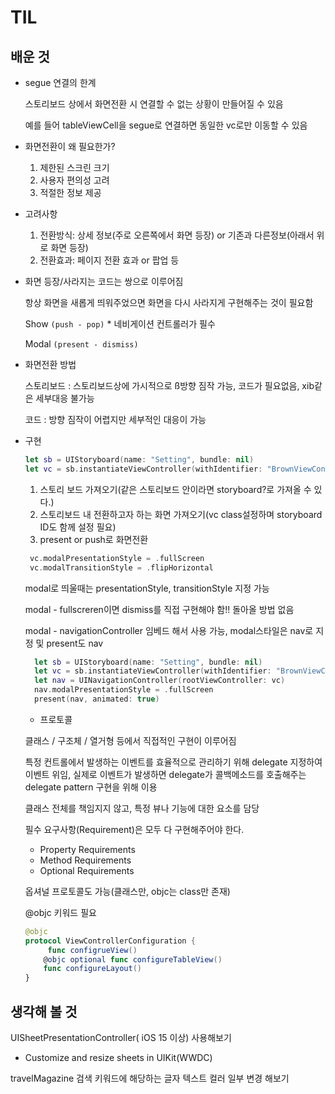 # TIL

## 배운 것
 * segue 연결의 한계
  
    스토리보드 상에서 화면전환 시 연결할 수 없는 상황이 만들어질 수 있음
    
    예를 들어 tableViewCell을 segue로 연결하면 동일한 vc로만 이동할 수 있음

 * 화면전환이 왜 필요한가?
    1) 제한된 스크린 크기
    2) 사용자 편의성 고려
    3) 적절한 정보 제공

* 고려사항
    1. 전환방식: 상세 정보(주로 오른쪽에서 화면 등장) or 기존과 다른정보(아래서 위로 화면 등장)
    2. 전환효과: 페이지 전환 효과 or 팝업 등

* 화면 등장/사라지는 코드는 쌍으로 이루어짐

    항상 화면을 새롭게 띄워주었으면 화면을 다시 사라지게 구현해주는 것이 필요함
    
    Show  `(push - pop)` * 네비게이션 컨트롤러가 필수

    Modal `(present - dismiss)`

* 화면전환 방법

    스토리보드 : 스토리보드상에 가시적으로 ß방향 짐작 가능, 코드가 필요없음, xib같은 세부대응 불가능

    코드 : 방향 짐작이 어렵지만 세부적인 대응이 가능

* 구현
    ```swift
    let sb = UIStoryboard(name: "Setting", bundle: nil)
    let vc = sb.instantiateViewController(withIdentifier: "BrownViewController") as! BrownViewController
    ```

    1) 스토리 보드 가져오기(같은 스토리보드 안이라면 storyboard?로 가져올 수 있다.)
    2) 스토리보드 내 전환하고자 하는 화면 가져오기(vc class설정하며 storyboard ID도 함께 설정 필요)
    3) present or push로 화면전환

    ```swift
     vc.modalPresentationStyle = .fullScreen
     vc.modalTransitionStyle = .flipHorizontal
    ```

    modal로 띄울때는 presentationStyle, transitionStyle 지정 가능
    
    modal - fullscreren이면 dismiss를 직접 구현해야 함!! 돌아올 방법 없음

    modal - navigationController 임베드 해서 사용 가능, modal스타일은 nav로 지정 및 present도 nav
    
    ```swift
      let sb = UIStoryboard(name: "Setting", bundle: nil)
      let vc = sb.instantiateViewController(withIdentifier: "BrownViewController") as! BrownViewController
      let nav = UINavigationController(rootViewController: vc)
      nav.modalPresentationStyle = .fullScreen
      present(nav, animated: true)
    ```

    * 프로토콜
     
     클래스 / 구조체 / 열거형 등에서 직접적인 구현이 이루어짐

     특정 컨트롤에서 발생하는 이벤트를 효율적으로 관리하기 위해 delegate 지정하여 이벤트 위임, 실제로 이벤트가 발생하면 delegate가 콜백메소드를 호출해주는 delegate pattern 구현을 위해 이용

     클래스 전체를 책임지지 않고, 특정 뷰나 기능에 대한 요소를 담당

     필수 요구사항(Requirement)은 모두 다 구현해주어야 한다.

     - Property Requirements
     - Method Requirements
     - Optional Requirements


    옵셔널 프로토콜도 가능(클래스만, objc는 class만 존재)
    
     @objc 키워드 필요

    ```swift
    @objc
    protocol ViewControllerConfiguration {
         func configrueView()
        @objc optional func configureTableView()
        func configureLayout()
    }
    ```

## 생각해 볼 것
UISheetPresentationController( iOS 15 이상) 사용해보기
- Customize and resize sheets in UIKit(WWDC)
  

travelMagazine 검색 키워드에 해당하는 글자 텍스트 컬러 일부 변경 해보기
